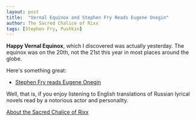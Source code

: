 ```yaml
---
layout: post
title:  "Vernal Equinox and Stephen Fry Reads Eugene Onegin"
author: The Sacred Chalice of Rixx
tags: [Stephen Fry, Pushkin]
---
```


**Happy Vernal Equinox**, which I discovered was actually yesterday. The equinox was on the 20th, not the 21st this year in most places around the globe.

Here's something great:

* [Stephen Fry reads Eugene Onegin](http://onegin.live)

Well, that is, if you enjoy listening to English translations of Russian lyrical novels read by a notorious actor and personality. 

[About the Sacred Chalice of Rixx](/about)
